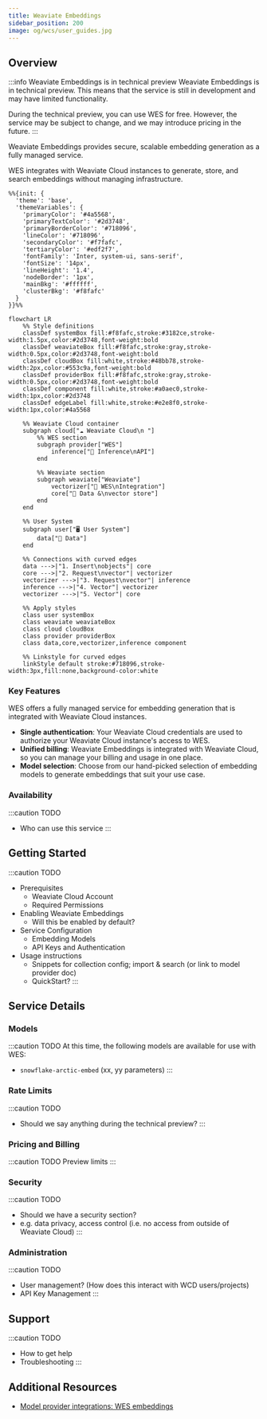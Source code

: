 ```yaml
---
title: Weaviate Embeddings
sidebar_position: 200
image: og/wcs/user_guides.jpg
---
```


## Overview

:::info Weaviate Embeddings is in technical preview
Weaviate Embeddings is in technical preview. This means that the service is still in development and may have limited functionality.
<br/>

During the technical preview, you can use WES for free. However, the service may be subject to change, and we may introduce pricing in the future.
:::

Weaviate Embeddings provides secure, scalable embedding generation as a fully managed service.

WES integrates with Weaviate Cloud instances to generate, store, and search embeddings without managing infrastructure.

```mermaid
%%{init: {
  'theme': 'base',
  'themeVariables': {
    'primaryColor': '#4a5568',
    'primaryTextColor': '#2d3748',
    'primaryBorderColor': '#718096',
    'lineColor': '#718096',
    'secondaryColor': '#f7fafc',
    'tertiaryColor': '#edf2f7',
    'fontFamily': 'Inter, system-ui, sans-serif',
    'fontSize': '14px',
    'lineHeight': '1.4',
    'nodeBorder': '1px',
    'mainBkg': '#ffffff',
    'clusterBkg': '#f8fafc'
  }
}}%%

flowchart LR
    %% Style definitions
    classDef systemBox fill:#f8fafc,stroke:#3182ce,stroke-width:1.5px,color:#2d3748,font-weight:bold
    classDef weaviateBox fill:#f8fafc,stroke:gray,stroke-width:0.5px,color:#2d3748,font-weight:bold
    classDef cloudBox fill:white,stroke:#48bb78,stroke-width:2px,color:#553c9a,font-weight:bold
    classDef providerBox fill:#f8fafc,stroke:gray,stroke-width:0.5px,color:#2d3748,font-weight:bold
    classDef component fill:white,stroke:#a0aec0,stroke-width:1px,color:#2d3748
    classDef edgeLabel fill:white,stroke:#e2e8f0,stroke-width:1px,color:#4a5568

    %% Weaviate Cloud container
    subgraph cloud["☁️ Weaviate Cloud\n "]
        %% WES section
        subgraph provider["WES"]
            inference["🤖 Inference\nAPI"]
        end

        %% Weaviate section
        subgraph weaviate["Weaviate"]
            vectorizer["🔌 WES\nIntegration"]
            core["💾 Data &\nvector store"]
        end
    end

    %% User System
    subgraph user["🖥️ User System"]
        data["📄 Data"]
    end

    %% Connections with curved edges
    data --->|"1. Insert\nobjects"| core
    core --->|"2. Request\nvector"| vectorizer
    vectorizer --->|"3. Request\nvector"| inference
    inference --->|"4. Vector"| vectorizer
    vectorizer --->|"5. Vector"| core

    %% Apply styles
    class user systemBox
    class weaviate weaviateBox
    class cloud cloudBox
    class provider providerBox
    class data,core,vectorizer,inference component

    %% Linkstyle for curved edges
    linkStyle default stroke:#718096,stroke-width:3px,fill:none,background-color:white
```

### Key Features

WES offers a fully managed service for embedding generation that is integrated with Weaviate Cloud instances.

- **Single authentication**: Your Weaviate Cloud credentials are used to authorize your Weaviate Cloud instance's access to WES.
- **Unified billing**: Weaviate Embeddings is integrated with Weaviate Cloud, so you can manage your billing and usage in one place.
- **Model selection**: Choose from our hand-picked selection of embedding models to generate embeddings that suit your use case.

### Availability

:::caution TODO
- Who can use this service
:::

## Getting Started

:::caution TODO
- Prerequisites
  - Weaviate Cloud Account
  - Required Permissions
- Enabling Weaviate Embeddings
  - Will this be enabled by default?
- Service Configuration
  - Embedding Models
  - API Keys and Authentication
- Usage instructions
  - Snippets for collection config; import & search (or link to model provider doc)
  - QuickStart?
:::

## Service Details

### Models

:::caution TODO
At this time, the following models are available for use with WES:

- `snowflake-arctic-embed` (xx, yy parameters)
:::

### Rate Limits

:::caution TODO
- Should we say anything during the technical preview?
:::

### Pricing and Billing

:::caution TODO
Preview limits
:::

### Security

:::caution TODO
- Should we have a security section?
- e.g. data privacy, access control (i.e. no access from outside of Weaviate Cloud)
:::

### Administration

:::caution TODO
- User management? (How does this interact with WCD users/projects)
- API Key Management
:::

## Support

:::caution TODO
- How to get help
- Troubleshooting
:::

## Additional Resources

- [Model provider integrations: WES embeddings](/developers/weaviate/model-providers/wes/embeddings.md)
